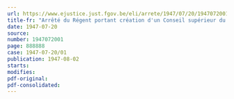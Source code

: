 ```yaml
---
url: https://www.ejustice.just.fgov.be/eli/arrete/1947/07/20/1947072001/justel
title-fr: "Arrêté du Régent portant création d'un Conseil supérieur du Nursing"
date: 1947-07-20
source:
number: 1947072001
page: 888888
case: 1947-07-20/01
publication: 1947-08-02
starts:
modifies:
pdf-original:
pdf-consolidated:
---
```


